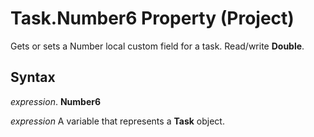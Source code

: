 
# Task.Number6 Property (Project)

Gets or sets a Number local custom field for a task. Read/write  **Double**.


## Syntax

 _expression_. **Number6**

 _expression_ A variable that represents a **Task** object.

